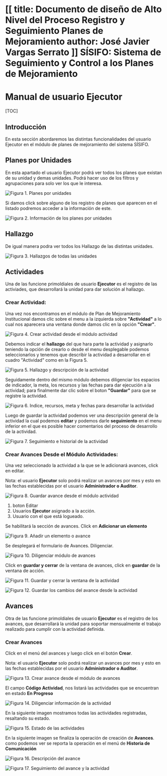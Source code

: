 [[
title: Documento de diseño de Alto Nivel del Proceso Registro y Seguimiento Planes de Mejoramiento
author: José Javier Vargas Serrato
]]
SÍSIFO: Sistema de Seguimiento y Control a los Planes de Mejoramiento
===================================================================

Manual de usuario Ejecutor
============================

[TOC]

Introducción
--------------------------------
En esta sección abordaremos las distintas funcionalidades del usuario Ejecutor en el módulo de planes de mejoramiento del sistema SÍSIFO.

## Planes por Unidades

En esta apartado el usuario Ejecutor podrá ver todos los planes que existan de su unidad y demas unidades. Podrá hacer uso de los filtros y agrupaciones para solo ver los que le interesa.

![Figura 1. Planes por unidades](../img/Selection_013_actual.png)

Si damos click sobre alguno de los registro de planes que aparecen en el listado podremos acceder a la información de este.

![Figura 2. Información de los planes por unidades](../img/Selection_014_actual.png)

## Hallazgo

De igual manera podra ver todos los Hallazgo de las distintas unidades.

![Figura 3. Hallazgos de todas las unidades](../img/Selection_015_actual.png)

## Actividades

Una de las funcione primoldiales de usuario **Ejecutor** es el registro de las activiades, que desarrollará la unidad para dar solución al hallazgo.

### Crear Actividad:

Una vez nos encontramos en el módulo de Plan de Mejoramiento Institucional damos clic sobre el menu a la izquierda sobre **"Actividad"** a lo cual nos aparecera una ventana donde damos clic en la opción **"Crear"**.

![Figura 4. Crear actividad desde el módulo actividad](../img/crear_actividad_ejecutor_.png)

Debemos indicar el **hallazgo** del que hara parte la actividad y asignarlo teniendo la opción de crearlo o desde el menu desplegable podemos seleccionarlos y tenemos que describir la actividad a desarrollar en el cuadro "Actividad" como en la Figura 5.

![Figura 5. Hallazgo y descripción de la actividad](../img/crear_actividad_ejecutor_2.png)

Seguidamente dentro del mismo módulo debemos diligenciar los espacios de indicador, la meta, los recursos y las fechas para dar ejecución a la actividad; para finalmente dar clic sobre el boton **"Guardar"** para que se registre la actividad.

![Figura 6. Indice, recursos, meta y fechas para desarrollar la actividad](../img/crear_actividad_ejecutor_3.png)

Luego de guardar la actividad podemos ver una descripción general de la actividad la cual podemos **editar** y podemos darle **seguimiento** en el menu inferior en el que es posible hacer comentarios del proceso de desarrollo de la actividad.

![Figura 7. Seguimiento e historial de la actividad](../img/crear_actividad_ejecutor_4.png)

### Crear Avances Desde el Módulo Actividades:

Una vez seleccionado la actividad a la que se le adicionará avances, click en editar.

Nota: el usuario **Ejecutor** solo podrá realizar un avances por mes y esto en las fechas establecidas por el usuario **Administrador o Auditor**.

![Figura 8. Guardar avance desde el módulo actividad](../img/Selection_016_actual.png)

1. boton Editar
2. Usuarios **Ejecutor** asignado a la acción.
3. Usuario con el que está logueado.

Se habilitará la sección de avances. Click en **Adicionar un elemento**

![Figura 9. Añadir un elemento o avance](../img/Selection_017_actual.png)

Se desplegará el formulario de Avances. Diligenciar.

![Figura 10. Diligenciar módulo de avances](../img/Selection_018_actual.png)

Click en **guardar y cerrar** de la ventana de avances, click en **guardar** de la ventana de acción.

![Figura 11. Guardar y cerrar la ventana de la actividad](../img/Selection_019_actual.png)

![Figura 12. Guardar los cambios del avance desde la actividad](../img/Selection_019_actual1.png)

## Avances

Otra de las funcione primoldiales de usuario **Ejecutor** es el registro de los avances, que desarrollará la unidad para soportar mensualmente el trabajo realizado para cumplir con la actividad definida.


### Crear Avances

Click en el menú del avances y luego click en el botón **Crear**.

Nota: el usuario **Ejecutor** solo podrá realizar un avances por mes y esto en las fechas establecidas por el usuario **Administrador o Auditor**.

![Figura 13. Crear avance desde el módulo de avances](../img/Selection_020_actual.png)

El campo **Código Actividad**, nos listará las actividades que se encuentran en estado **En Progreso**

![Figura 14. Diligenciar información de la actividad](../img/Selection_021_actual.png)

En la siguiente imagen mostramos todas las actividades registradas, resaltando su estado.

![Figura 15. Estado de las actividades](../img/Selection_022_actual.png)

En la siguiente imagen se finaliza la operación de creación de **Avances**. como podemos ver se reporta la operación en el menú de **Historia de Comunicación**

![Figura 16. Descripción del avance](../img/Selection_039_actual.png)

![Figura 17. Seguimiento del avance y la actividad](../img/Selection_040_actual.png)

